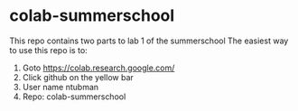 # colab-summerschool
This repo contains two parts to lab 1 of the summerschool
The easiest way to use this repo is to:
1) Goto https://colab.research.google.com/
2) Click github on the yellow bar
3) User name ntubman
4) Repo: colab-summerschool

